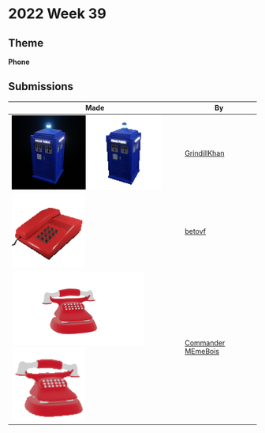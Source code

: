 # 2022 Week 39


## Theme

**Phone**


## Submissions

| Made | By |
|------|----|
| <img src="./GrindillKhan/Weekly_Phone_GrindillKhan.jpg" height="150" /> <img src="./GrindillKhan/Weekly_Phone_GrindillKhan.gif" height="150" /> | [GrindillKhan](./GrindillKhan/) |
| <img src="./betovf/old-phone.gif" height="150" /> | [betovf](./betovf/) |
| <img src="./CommanderMEmeBois/Phone.png" height="150" /> <img src="./CommanderMEmeBois/phone.gif" height="150" /> | [Commander MEmeBois](./CommanderMEmeBois/) |
